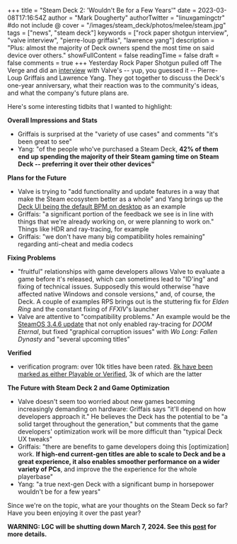 +++
title = "Steam Deck 2: 'Wouldn't Be for a Few Years'"
date = 2023-03-08T17:16:54Z
author = "Mark Dougherty"
authorTwitter = "linuxgamingctr" #do not include @
cover = "/images/steam_deck/photos/melee/steam.jpg"
tags = ["news", "steam deck"]
keywords = ["rock paper shotgun interview", "valve interview", "pierre-loup griffais", "lawrence yang"]
description = "Plus: almost the majority of Deck owners spend the most time on said device over others."
showFullContent = false
readingTime = false
draft = false
comments = true
+++
Yesterday Rock Paper Shotgun pulled off The Verge and did an [interview](https://www.rockpapershotgun.com/the-community-continues-to-blow-our-minds-valve-talk-the-steam-deck-one-year-on) with Valve's -- yup, you guessed it -- Pierre-Loup Griffais and Lawrence Yang. They got together to discuss the Deck's one-year anniversary, what their reaction was to the community's ideas, and what the company's future plans are.

Here's some interesting tidbits that I wanted to highlight:

**Overall Impressions and Stats**
- Griffais is surprised at the "variety of use cases" and comments "it's been great to see"
- Yang: "of the people who've purchased a Steam Deck, **42% of them end up spending the majority of their Steam gaming time on Steam Deck -- preferring it over their other devices"**

**Plans for the Future**
- Valve is trying to "add functionality and update features in a way that make the Steam ecosystem better as a whole" and Yang brings up the [Deck UI being the default BPM on desktop](https://linuxgamingcentral.com/posts/steam-deck-client-stable-update-2-1-2023/) as an example
- Griffais: "a significant portion of the feedback we see is in line with things that we're already working on, or were planning to work on." Things like HDR and ray-tracing, for example
- Griffais: "we don't have many big compatibility holes remaining" regarding anti-cheat and media codecs

**Fixing Problems**
- "fruitful" relationships with game developers allows Valve to evaluate a game before it's released, which can sometimes lead to "ID'ing" and fixing of technical issues. Supposedly this would otherwise "have affected native Windows and console versions," and, of course, the Deck. A couple of examples RPS brings out is the stuttering fix for *Elden Ring* and the constant fixing of *FFXIV*'s launcher
- Valve are attentive to "compatibility problems." An example would be the [SteamOS 3.4.6 update](https://linuxgamingcentral.com/posts/steamos-3.4.6-beta/) that not only enabled ray-tracing for *DOOM Eternal*, but fixed "graphical corruption issues" with *Wo Long: Fallen Dynasty* and "several upcoming titles"

**Verified**
- verification program: over 10k titles have been rated. [8k have been marked as either Playable or Verified](https://boilingsteam.com/8000-playable-games-on-the-steam-deck-including-3000-verified-ones/), 3k of which are the latter

**The Future with Steam Deck 2 and Game Optimization**
- Valve doesn't seem too worried about new games becoming increasingly demanding on hardware: Griffais says "it'll depend on how developers approach it." He believes the Deck has the potential to be "a solid target throughout the generation," but  comments that the game developers' optimization work will be more difficult than "typical Deck UX tweaks"
- Griffais: "there are benefits to game developers doing this [optimization] work. **If high-end current-gen titles are able to scale to Deck and be a great experience, it also enables smoother performance on a wider variety of PCs**, and improve the the experience for the whole playerbase"
- Yang: "a true next-gen Deck with a significant bump in horsepower wouldn't be for a few years"

Since we're on the topic, what are your thoughts on the Steam Deck so far? Have you been enjoying it over the past year?

**WARNING: LGC will be shutting down March 7, 2024. See this [post](https://linuxgamingcentral.com/posts/the-end-of-lgc/) for more details.**
